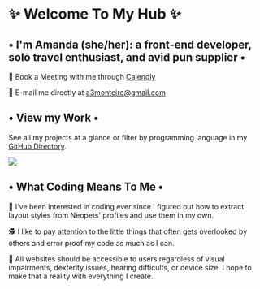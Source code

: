# ✨ Welcome To My Hub ✨

## • I'm Amanda (she/her): a front-end developer, solo travel enthusiast, and avid pun supplier •

📅 Book a Meeting with me through [Calendly](https://calendly.com/a3monteiro/30min)

💌 E-mail me directly at [a3monteiro@gmail.com](mailto:a3monteiro@gmail.com)


## • View my Work •

See all my projects at a glance or filter by programming language in my [GitHub Directory](https://armontei.github.io/).

<img src="./GitHubDirectory.gif">


## • What Coding Means To Me •

🐒 I've been interested in coding ever since I figured out how to extract layout styles from Neopets' profiles and use them in my own.

🕵️ I like to pay attention to the little things that often gets overlooked by others and error proof my code as much as I can. 

🤝 All websites should be accessible to users regardless of visual impairments, dexterity issues, hearing difficults, or device size. I hope to make that a reality with everything I create.

